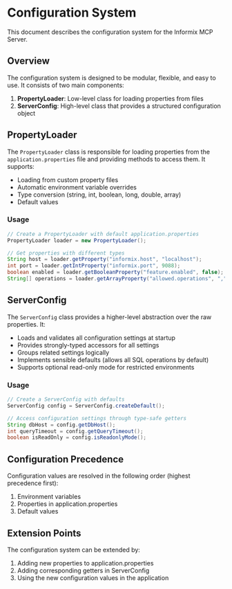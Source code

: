 # Configuration System

This document describes the configuration system for the Informix MCP Server.

## Overview

The configuration system is designed to be modular, flexible, and easy to use. It consists of two main components:

1. **PropertyLoader**: Low-level class for loading properties from files
2. **ServerConfig**: High-level class that provides a structured configuration object

## PropertyLoader

The `PropertyLoader` class is responsible for loading properties from the `application.properties` file and providing methods to access them. It supports:

- Loading from custom property files
- Automatic environment variable overrides
- Type conversion (string, int, boolean, long, double, array)
- Default values

### Usage

```java
// Create a PropertyLoader with default application.properties
PropertyLoader loader = new PropertyLoader();

// Get properties with different types
String host = loader.getProperty("informix.host", "localhost");
int port = loader.getIntProperty("informix.port", 9088);
boolean enabled = loader.getBooleanProperty("feature.enabled", false);
String[] operations = loader.getArrayProperty("allowed.operations", ",", new String[]{"SELECT"});
```

## ServerConfig

The `ServerConfig` class provides a higher-level abstraction over the raw properties. It:

- Loads and validates all configuration settings at startup
- Provides strongly-typed accessors for all settings
- Groups related settings logically
- Implements sensible defaults (allows all SQL operations by default)
- Supports optional read-only mode for restricted environments

### Usage

```java
// Create a ServerConfig with defaults
ServerConfig config = ServerConfig.createDefault();

// Access configuration settings through type-safe getters
String dbHost = config.getDbHost();
int queryTimeout = config.getQueryTimeout();
boolean isReadOnly = config.isReadonlyMode();
```

## Configuration Precedence

Configuration values are resolved in the following order (highest precedence first):

1. Environment variables
2. Properties in application.properties
3. Default values

## Extension Points

The configuration system can be extended by:

1. Adding new properties to application.properties
2. Adding corresponding getters in ServerConfig
3. Using the new configuration values in the application
